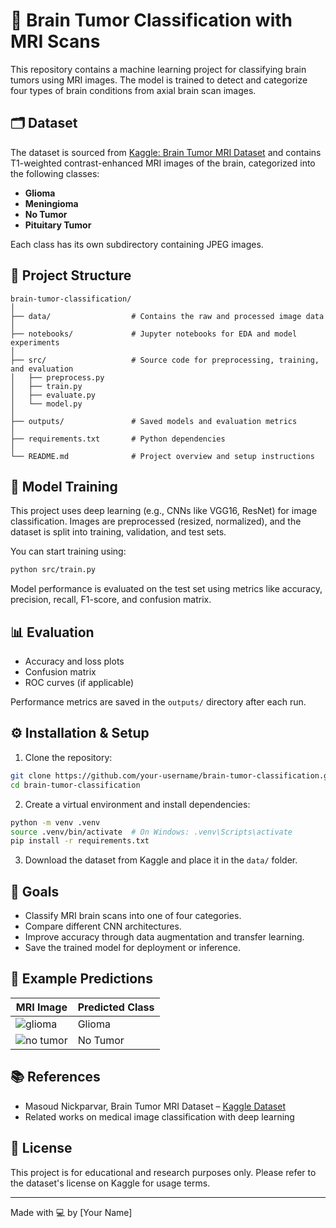 # 🧠 Brain Tumor Classification with MRI Scans

This repository contains a machine learning project for classifying brain tumors using MRI images. The model is trained to detect and categorize four types of brain conditions from axial brain scan images.

## 🗂️ Dataset

The dataset is sourced from [Kaggle: Brain Tumor MRI Dataset](https://www.kaggle.com/datasets/masoudnickparvar/brain-tumor-mri-dataset) and contains T1-weighted contrast-enhanced MRI images of the brain, categorized into the following classes:

- **Glioma**
- **Meningioma**
- **No Tumor**
- **Pituitary Tumor**

Each class has its own subdirectory containing JPEG images.

## 📁 Project Structure

```
brain-tumor-classification/
│
├── data/                  # Contains the raw and processed image data
│
├── notebooks/             # Jupyter notebooks for EDA and model experiments
│
├── src/                   # Source code for preprocessing, training, and evaluation
│   ├── preprocess.py
│   ├── train.py
│   ├── evaluate.py
│   └── model.py
│
├── outputs/               # Saved models and evaluation metrics
│
├── requirements.txt       # Python dependencies
│
└── README.md              # Project overview and setup instructions
```

## 🧪 Model Training

This project uses deep learning (e.g., CNNs like VGG16, ResNet) for image classification. Images are preprocessed (resized, normalized), and the dataset is split into training, validation, and test sets.

You can start training using:

```bash
python src/train.py
```

Model performance is evaluated on the test set using metrics like accuracy, precision, recall, F1-score, and confusion matrix.

## 📊 Evaluation

- Accuracy and loss plots
- Confusion matrix
- ROC curves (if applicable)

Performance metrics are saved in the `outputs/` directory after each run.

## ⚙️ Installation & Setup

1. Clone the repository:

```bash
git clone https://github.com/your-username/brain-tumor-classification.git
cd brain-tumor-classification
```

2. Create a virtual environment and install dependencies:

```bash
python -m venv .venv
source .venv/bin/activate  # On Windows: .venv\Scripts\activate
pip install -r requirements.txt
```

3. Download the dataset from Kaggle and place it in the `data/` folder.

## 📌 Goals

- Classify MRI brain scans into one of four categories.
- Compare different CNN architectures.
- Improve accuracy through data augmentation and transfer learning.
- Save the trained model for deployment or inference.

## 🧠 Example Predictions

| MRI Image | Predicted Class |
|-----------|-----------------|
| ![glioma](assets/glioma_example.jpg) | Glioma |
| ![no tumor](assets/notumor_example.jpg) | No Tumor |

## 📚 References

- Masoud Nickparvar, Brain Tumor MRI Dataset – [Kaggle Dataset](https://www.kaggle.com/datasets/masoudnickparvar/brain-tumor-mri-dataset)
- Related works on medical image classification with deep learning

## 📄 License

This project is for educational and research purposes only. Please refer to the dataset's license on Kaggle for usage terms.

---

Made with 💻 by [Your Name]


